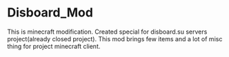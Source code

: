 # Disboard_Mod
This is minecraft modification. Created special for disboard.su servers project(already closed project).
This mod brings few items and a lot of misc thing for project minecraft client. 
